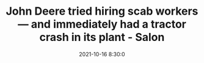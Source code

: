 ---
"title": "John Deere tried hiring scab workers — and immediately had a tractor crash in its plant - Salon"
"date": "2021-10-16 8:30:0"
"feed_name": "GOOGLENEWSCONSTRUCTION"
"feed_website": "https://news.google.com/search?q=construction%2Bincident&hl=en-US&gl=US&ceid=US:en"
"feed_rss": "https://news.google.com/rss/search?q=construction%2Bincident&hl=en-US&gl=US&ceid=US:en"
"link": "https://www.salon.com/2021/10/16/john-deere-tried-hiring-scab-workers--and-immediately-had-a-tractor-crash-in-its-plant_partner/"
"source": "{'href': 'https://www.salon.com', 'title': 'Salon'}"
"file": "_posts/2021-1-1-a16d5c723b8cf5ac65c7bca83e00069d7d8df0ca.md"
"accident": "0"
"drilling": "0"
"dead": "0"
"injured": "0"
"arrested": "0"
"place": "unknown place"
"where": "unknown site"
"causes": "unknown"
"place_uri": "unknown place"
---
